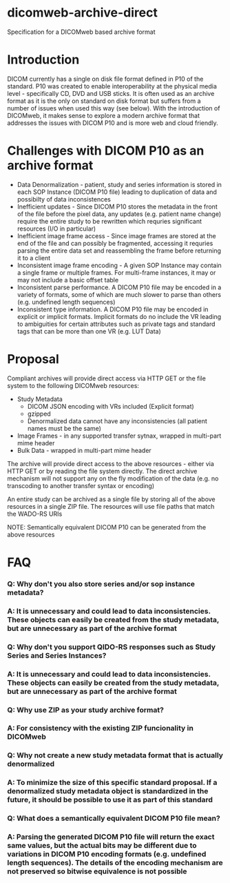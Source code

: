 # dicomweb-archive-direct
Specification for a DICOMweb based archive format

# Introduction

DICOM currently has a single on disk file format defined in P10 of the standard.  P10 was created to enable interoperability at the physical media level - specifically CD, DVD and USB sticks.  It is often used as an archive format as it is the only on standard on disk format but suffers from a number of issues when used this way (see below).  With the introduction of
DICOMweb, it makes sense to explore a modern archive format that addresses the issues with DICOM P10 and is more web and cloud friendly.

# Challenges with DICOM P10 as an archive format

* Data Denormalization - patient, study and series information is stored in each SOP Instance (DICOM P10 file) leading to duplication of data and possibilty of data inconsistences
* Inefficient updates - Since DICOM P10 stores the metadata in the front of the file before the pixel data, any updates (e.g. patient name change) require the entire study to be rewritten which requries significant resources (I/O in particular)
* Inefficient image frame access - Since image frames are stored at the end of the file and can possibly be fragmented, accessing it requries parsing the entire data set and reassembling the frame before returning it to a client
* Inconsistent image frame encoding - A given SOP Instance may contain a single frame or multiple frames.  For multi-frame instances, it may or may not include a basic offset table
* Inconsistent parse performance.  A DICOM P10 file may be encoded in a variety of formats, some of which are much slower to parse than others (e.g. undefined length sequences)
* Inconsistent type information.  A DICOM P10 file may be encoded in explicit or implicit formats.  Implicit formats do no include the VR leading to ambiguities for certain attributes such
as private tags and standard tags that can be more than one VR (e.g. LUT Data)

# Proposal

Compliant archives will provide direct access via HTTP GET or the file system to the following DICOMweb resources:

* Study Metadata
  * DICOM JSON encoding with VRs included (Explicit format)
  * gzipped
  * Denormalized data cannot have any inconsistencies (all patient names must be the same)
* Image Frames - in any supported transfer sytnax, wrapped in multi-part mime header
* Bulk Data - wrapped in multi-part mime header

The archive will provide direct access to the above resources - either via HTTP GET or by reading the file system directly.  The direct archive mechanism will not support any
on the fly modification of the data (e.g. no transcoding to another transfer syntax or encoding)

An entire study can be archived as a single file by storing all of the above resources in a single ZIP file.  The resources will use file paths
that match the WADO-RS URIs

NOTE: Semantically equivalent DICOM P10 can be generated from the above resources

# FAQ

### Q: Why don't you also store series and/or sop instance metadata?
### A: It is unnecessary and could lead to data inconsistencies.  These objects can easily be created from the study metadata, but are unnecessary as part of the archive format

### Q: Why don't you support QIDO-RS responses such as Study Series and Series Instances?
### A: It is unnecessary and could lead to data inconsistencies.  These objects can easily be created from the study metadata, but are unnecessary as part of the archive format

### Q: Why use ZIP as your study archive format?
### A: For consistency with the existing ZIP funcionality in DICOMweb

### Q: Why not create a new study metadata format that is actually denormalized
### A: To minimize the size of this specific standard proposal.  If a denormalized study metadata object is standardized in the future, it should be possible to use it as part of this standard

### Q: What does a semantically equivalent DICOM P10 file mean?
### A: Parsing the generated DICOM P10 file will return the exact same values, but the actual bits may be different due to variations in DICOM P10 encoding formats (e.g. undefined length sequences).  The details of the encoding mechanism are not preserved so bitwise equivalence is not possible